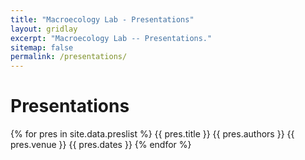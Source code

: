 ```yaml
---
title: "Macroecology Lab - Presentations"
layout: gridlay
excerpt: "Macroecology Lab -- Presentations."
sitemap: false
permalink: /presentations/
---
```



# Presentations

{% for pres in site.data.preslist %}
    {{ pres.title }} {{ pres.authors }} {{ pres.venue }} {{ pres.dates }}
{% endfor %}

